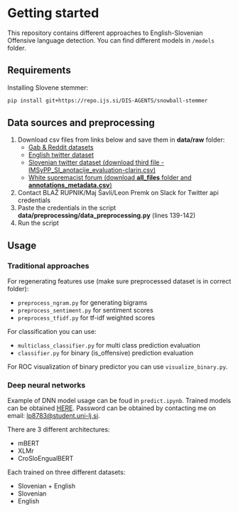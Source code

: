 
# Getting started
This repository contains different approaches to English-Slovenian Offensive language detection. You can find different models in `/models` folder.

## Requirements

Installing Slovene stemmer:
```sh
pip install git+https://repo.ijs.si/DIS-AGENTS/snowball-stemmer
```

## Data sources and preprocessing

1. Download csv files from links below and save them in **data/raw** folder:
    - [Gab & Reddit datasets](https://github.com/jing-qian/A-Benchmark-Dataset-for-Learning-to-Intervene-in-Online-Hate-Speech/tree/master/data)
    - [English twitter dataset](https://data.world/thomasrdavidson/hate-speech-and-offensive-language)
    - [Slovenian twitter dataset (download third file - IMSyPP_SI_anotacije_evaluation-clarin.csv)](https://www.clarin.si/repository/xmlui/handle/11356/1398)
    - [White supremacist forum (download **all_files** folder and **annotations_metadata.csv**)](https://github.com/Vicomtech/hate-speech-dataset)
2. Contact BLAŽ RUPNIK/Maj Šavli/Leon Premk on Slack for Twitter api credentials
3. Paste the credentials in the script **data/preprocessing/data_preprocessing.py** (lines 139-142)
3. Run the script

## Usage

### Traditional approaches

For regenerating features use (make sure preprocessed dataset is in correct folder):
- `preprocess_ngram.py` for generating bigrams
- `preprocess_sentiment.py` for sentiment scores
- `preprocess_tfidf.py` for tf-idf weighted scores

For classification you can use:
- `multiclass_classifier.py` for multi class prediction evaluation
- `classifier.py` for binary (is_offensive) prediction evaluation

For ROC visualization of binary predictor you can use `visualize_binary.py`.

### Deep neural networks 
Example of DNN model usage can be foud in `predict.ipynb`. Trained models can be obtained [HERE](https://drive.google.com/drive/folders/1xRx20enFwD3mVe8LvX2c8v5M37jvo0X5?usp=sharing). Password can be obtained by contacting me on email: <lp8783@student.uni-lj.si>.

There are 3 different architectures:
- mBERT
- XLMr
- CroSloEngualBERT

Each trained on three different datasets:
- Slovenian + English
- Slovenian
- English
